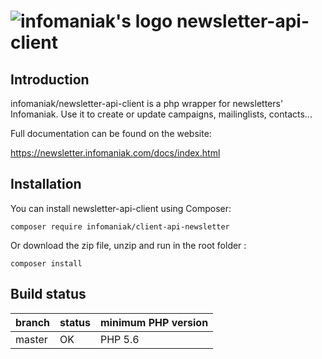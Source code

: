 ![infomaniak's logo](https://www.infomaniak.com/img/common/logo_infomaniak.jpg) newsletter-api-client
=======================================================

Introduction
------------

infomaniak/newsletter-api-client is a php wrapper for newsletters' Infomaniak. Use it to create or update campaigns, mailinglists, contacts...

Full documentation can be found on the website:

https://newsletter.infomaniak.com/docs/index.html


Installation
------------

You can install newsletter-api-client using Composer:

```
composer require infomaniak/client-api-newsletter
```
Or download the zip file, unzip and run in the root folder :
```
composer install
```

Build status
------------

| branch       | status | minimum PHP version |
| ------------ | ------ | ------------------- |
| master       |   OK   | PHP 5.6 |
